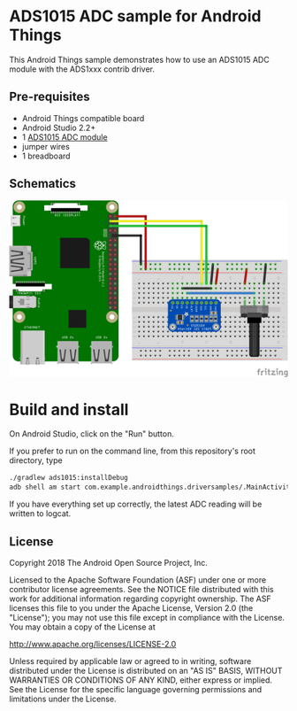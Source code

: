 ADS1015 ADC sample for Android Things
=====================================

This Android Things sample demonstrates how to use an ADS1015 ADC module
with the ADS1xxx contrib driver.


Pre-requisites
--------------

- Android Things compatible board
- Android Studio 2.2+
- 1 [ADS1015 ADC module](https://www.adafruit.com/product/1083)
- jumper wires
- 1 breadboard

Schematics
----------

![Schematics for Raspberry Pi 3](rpi3_schematics.png)

Build and install
=================

On Android Studio, click on the "Run" button.

If you prefer to run on the command line, from this repository's root directory, type

```bash
./gradlew ads1015:installDebug
adb shell am start com.example.androidthings.driversamples/.MainActivity
```

If you have everything set up correctly, the latest ADC reading will be
written to logcat.

License
-------

Copyright 2018 The Android Open Source Project, Inc.

Licensed to the Apache Software Foundation (ASF) under one or more contributor
license agreements.  See the NOTICE file distributed with this work for
additional information regarding copyright ownership.  The ASF licenses this
file to you under the Apache License, Version 2.0 (the "License"); you may not
use this file except in compliance with the License.  You may obtain a copy of
the License at

  http://www.apache.org/licenses/LICENSE-2.0

Unless required by applicable law or agreed to in writing, software
distributed under the License is distributed on an "AS IS" BASIS, WITHOUT
WARRANTIES OR CONDITIONS OF ANY KIND, either express or implied.  See the
License for the specific language governing permissions and limitations under
the License.
